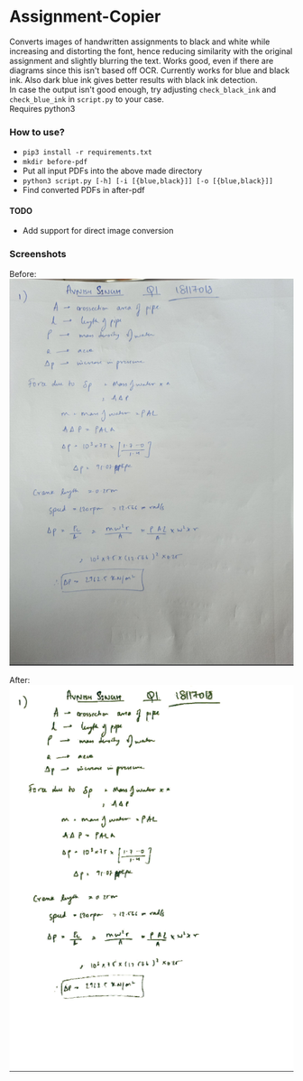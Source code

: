 # Assignment-Copier

Converts images of handwritten assignments to black and white while increasing and distorting the font, hence reducing similarity with the original assignment and slightly blurring the text. Works good, even if there are diagrams since this isn't based off OCR.
Currently works for blue and black ink. Also dark blue ink gives better results with black ink detection.  
In case the output isn't good enough, try adjusting `check_black_ink` and `check_blue_ink` in `script.py` to your case.  
Requires python3


### How to use?

- `pip3 install -r requirements.txt`
- `mkdir before-pdf`
- Put all input PDFs into the above made directory
- `python3 script.py [-h] [-i [{blue,black}]] [-o [{blue,black}]]`
- Find converted PDFs in after-pdf

#### TODO

- Add support for direct image conversion

### Screenshots

Before:
![Before](samples/before.png)

After:
![After](samples/after.png)
